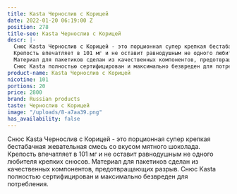 ```yaml
---
title: Kasta Чернослив с Корицей
date: 2022-01-20 06:19:00 Z
position: 278
title-seo: Kasta Чернослив с Корицей
descr: |-
  Снюс Kasta Чернослив с Корицей - это порционная супер крепкая бестабачная жевательная смесь со вкусом мятного шоколада.
  Крепость впечатляет в 101 мг и не оставит равнодушным не одного любителя крепких снюсов.
  Материал для пакетиков сделан из качественных компонентов, предотвращающих разрыв.
  Снюс Kasta полностью сертифицирован и максимально безвреден для потребления.
product-name: Kasta Чернослив с Корицей
nicotine: 101
portions: 20
price: 2800
brand: Russian products
taste: Чернослив с Корицей
image: "/uploads/8-a7aa39.png"
has_availability: false
---
```


Снюс Kasta Чернослив с Корицей - это порционная супер крепкая бестабачная жевательная смесь со вкусом мятного шоколада.
Крепость впечатляет в 101 мг и не оставит равнодушным не одного любителя крепких снюсов.
Материал для пакетиков сделан из качественных компонентов, предотвращающих разрыв.
Снюс Kasta полностью сертифицирован и максимально безвреден для потребления.